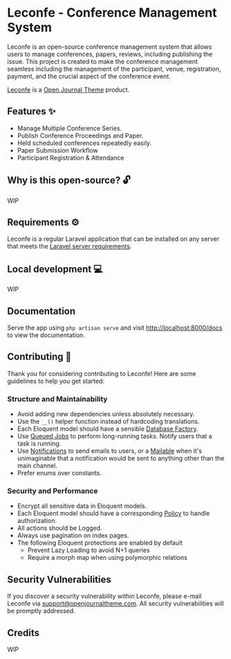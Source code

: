 # Leconfe - Conference Management System

Leconfe is an open-source conference management system that allows users to manage conferences, papers, reviews, including publishing the issue. 
This project is created to make the conference management seamless including the management of the participant, venue, registration, payment, and the crucial aspect of the conference event. 

[Leconfe](https://leconfe.com) is a [Open Journal Theme](https://openjournalteam.com) product.

## Features ✨

- Manage Multiple Conference Series.
- Publish Conference Proceedings and Paper.
- Held scheduled conferences repeatedly easily.
- Paper Submission Workflow
- Participant Registration & Attendance

## Why is this open-source? 🔓

WIP

## Requirements ⚙️

Leconfe is a regular Laravel application that can be installed on any server that meets the [Laravel server requirements](https://laravel.com/docs/10.x/deployment#server-requirements).

## Local development 💻

WIP

## Documentation
Serve the app using `php artisan serve` and visit [http://localhost:8000/docs](http://localhost:8000/docs) to view the documentation.

## Contributing 🤝

Thank you for considering contributing to Leconfe! Here are some guidelines to help you get started:

### Structure and Maintainability

-   Avoid adding new dependencies unless absolutely necessary.
-   Use the `__()` helper function instead of hardcoding translations.
-   Each Eloquent model should have a sensible [Database Factory](https://laravel.com/docs/10.x/database-testing#factories).
-   Use [Queued Jobs](https://laravel.com/docs/10.x/queues) to perform long-running tasks. Notify users that a task is running.
-   Use [Notifications](https://laravel.com/docs/10.x/notifications) to send emails to users, or a [Mailable](https://laravel.com/docs/10.x/mail) when it's unimaginable that a notification would be sent to anything other than the main channel.
-   Prefer enums over constants.

### Security and Performance

-   Encrypt all sensitive data in Eloquent models.
-   Each Eloquent model should have a corresponding [Policy](https://laravel.com/docs/10.x/authorization#creating-policies) to handle authorization.
-   All actions should be Logged.
-   Always use pagination on index pages.
-   The following Eloquent protections are enabled by default
    -   Prevent Lazy Loading to avoid N+1 queries
    -   Require a morph map when using polymorphic relations

## Security Vulnerabilities

If you discover a security vulnerability within Leconfe, please e-mail Leconfe via [support@openjournaltheme.com](mailto:support@openjournaltheme.com). All security vulnerabilities will be promptly addressed.

## Credits

WIP
